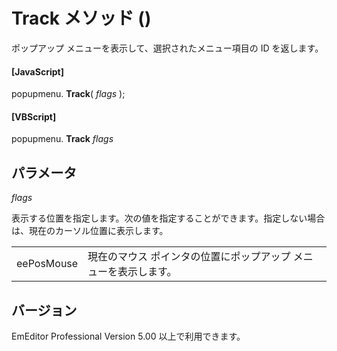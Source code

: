 # Track メソッド ()

ポップアップ メニューを表示して、選択されたメニュー項目の ID を返します。

#### \[JavaScript\]

popupmenu. **Track**( _flags_ );

#### \[VBScript\]

popupmenu. **Track** _flags_

## パラメータ

_flags_

表示する位置を指定します。次の値を指定することができます。指定しない場合は、現在のカーソル位置に表示します。

|     |     |
| --- | --- |
| eePosMouse | 現在のマウス ポインタの位置にポップアップ メニューを表示します。 |

## バージョン

EmEditor Professional Version 5.00 以上で利用できます。
